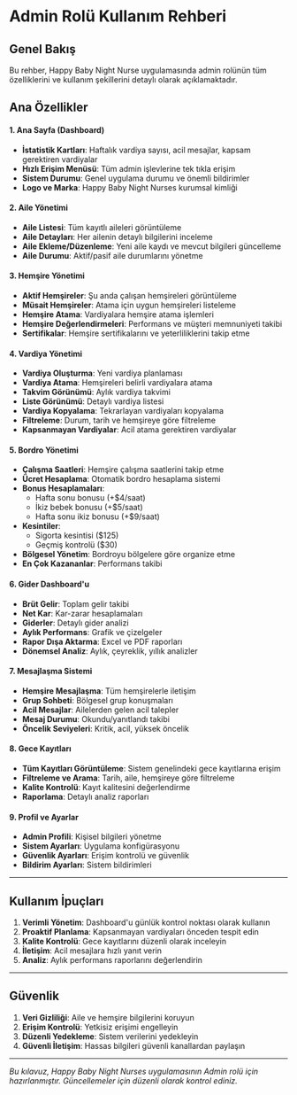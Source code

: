 # Admin Rolü Kullanım Rehberi

## Genel Bakış
Bu rehber, Happy Baby Night Nurse uygulamasında admin rolünün tüm özelliklerini ve kullanım şekillerini detaylı olarak açıklamaktadır.

## Ana Özellikler



#### 1. Ana Sayfa (Dashboard)
- **İstatistik Kartları**: Haftalık vardiya sayısı, acil mesajlar, kapsam gerektiren vardiyalar
- **Hızlı Erişim Menüsü**: Tüm admin işlevlerine tek tıkla erişim
- **Sistem Durumu**: Genel uygulama durumu ve önemli bildirimler
- **Logo ve Marka**: Happy Baby Night Nurses kurumsal kimliği

#### 2. Aile Yönetimi
- **Aile Listesi**: Tüm kayıtlı aileleri görüntüleme
- **Aile Detayları**: Her ailenin detaylı bilgilerini inceleme
- **Aile Ekleme/Düzenleme**: Yeni aile kaydı ve mevcut bilgileri güncelleme
- **Aile Durumu**: Aktif/pasif aile durumlarını yönetme

#### 3. Hemşire Yönetimi
- **Aktif Hemşireler**: Şu anda çalışan hemşireleri görüntüleme
- **Müsait Hemşireler**: Atama için uygun hemşireleri listeleme
- **Hemşire Atama**: Vardiyalara hemşire atama işlemleri
- **Hemşire Değerlendirmeleri**: Performans ve müşteri memnuniyeti takibi
- **Sertifikalar**: Hemşire sertifikalarını ve yeterliliklerini takip etme

#### 4. Vardiya Yönetimi
- **Vardiya Oluşturma**: Yeni vardiya planlaması
- **Vardiya Atama**: Hemşireleri belirli vardiyalara atama
- **Takvim Görünümü**: Aylık vardiya takvimi
- **Liste Görünümü**: Detaylı vardiya listesi
- **Vardiya Kopyalama**: Tekrarlayan vardiyaları kopyalama
- **Filtreleme**: Durum, tarih ve hemşireye göre filtreleme
- **Kapsanmayan Vardiyalar**: Acil atama gerektiren vardiyalar

#### 5. Bordro Yönetimi
- **Çalışma Saatleri**: Hemşire çalışma saatlerini takip etme
- **Ücret Hesaplama**: Otomatik bordro hesaplama sistemi
- **Bonus Hesaplamaları**:
  - Hafta sonu bonusu (+$4/saat)
  - İkiz bebek bonusu (+$5/saat)
  - Hafta sonu ikiz bonusu (+$9/saat)
- **Kesintiler**:
  - Sigorta kesintisi ($125)
  - Geçmiş kontrolü ($30)
- **Bölgesel Yönetim**: Bordroyu bölgelere göre organize etme
- **En Çok Kazananlar**: Performans takibi

#### 6. Gider Dashboard'u
- **Brüt Gelir**: Toplam gelir takibi
- **Net Kar**: Kar-zarar hesaplamaları
- **Giderler**: Detaylı gider analizi
- **Aylık Performans**: Grafik ve çizelgeler
- **Rapor Dışa Aktarma**: Excel ve PDF raporları
- **Dönemsel Analiz**: Aylık, çeyreklik, yıllık analizler

#### 7. Mesajlaşma Sistemi
- **Hemşire Mesajlaşma**: Tüm hemşirelerle iletişim
- **Grup Sohbeti**: Bölgesel grup konuşmaları
- **Acil Mesajlar**: Ailelerden gelen acil talepler
- **Mesaj Durumu**: Okundu/yanıtlandı takibi
- **Öncelik Seviyeleri**: Kritik, acil, yüksek öncelik

#### 8. Gece Kayıtları
- **Tüm Kayıtları Görüntüleme**: Sistem genelindeki gece kayıtlarına erişim
- **Filtreleme ve Arama**: Tarih, aile, hemşireye göre filtreleme
- **Kalite Kontrolü**: Kayıt kalitesini değerlendirme
- **Raporlama**: Detaylı analiz raporları

#### 9. Profil ve Ayarlar
- **Admin Profili**: Kişisel bilgileri yönetme
- **Sistem Ayarları**: Uygulama konfigürasyonu
- **Güvenlik Ayarları**: Erişim kontrolü ve güvenlik
- **Bildirim Ayarları**: Sistem bildirimleri

---

## Kullanım İpuçları
1. **Verimli Yönetim**: Dashboard'u günlük kontrol noktası olarak kullanın
2. **Proaktif Planlama**: Kapsanmayan vardiyaları önceden tespit edin
3. **Kalite Kontrolü**: Gece kayıtlarını düzenli olarak inceleyin
4. **İletişim**: Acil mesajlara hızlı yanıt verin
5. **Analiz**: Aylık performans raporlarını değerlendirin

---

## Güvenlik
1. **Veri Gizliliği**: Aile ve hemşire bilgilerini koruyun
2. **Erişim Kontrolü**: Yetkisiz erişimi engelleyin
3. **Düzenli Yedekleme**: Sistem verilerini yedekleyin
4. **Güvenli İletişim**: Hassas bilgileri güvenli kanallardan paylaşın

---

*Bu kılavuz, Happy Baby Night Nurses uygulamasının Admin rolü için hazırlanmıştır. Güncellemeler için düzenli olarak kontrol ediniz.*